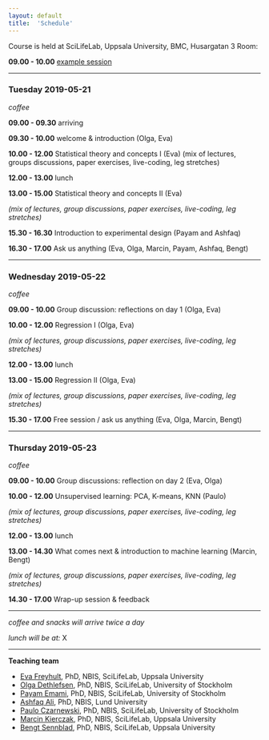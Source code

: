 ```yaml
---
layout: default
title:  'Schedule'
---
```


Course is held at SciLifeLab, Uppsala University, BMC, Husargatan 3
Room:

**09.00 - 10.00** [example session](session-example/session-example.md)


----

### Tuesday 2019-05-21
*coffee*

**09.00 - 09.30** arriving

**09.30 - 10.00** welcome & introduction (Olga, Eva)

**10.00 - 12.00** Statistical theory and concepts I (Eva)
(mix of lectures, groups discussions, paper exercises, live-coding, leg stretches)

**12.00 - 13.00** lunch

**13.00 - 15.00** Statistical theory and concepts II (Eva)

  *(mix of lectures, group discussions, paper exercises, live-coding, leg stretches)*

**15.30 - 16.30** Introduction to experimental design (Payam and Ashfaq)

**16.30 - 17.00** Ask us anything (Eva, Olga, Marcin, Payam, Ashfaq, Bengt)

----

### Wednesday 2019-05-22
*coffee*

**09.00 - 10.00** Group discussion: reflections on day 1 (Olga, Eva)

**10.00 - 12.00** Regression I (Olga, Eva)

  *(mix of lectures, group discussions, paper exercises, live-coding, leg stretches)*

**12.00 - 13.00** lunch

**13.00 - 15.00** Regression II (Olga, Eva)

  *(mix of lectures, group discussions, paper exercises, live-coding, leg stretches)*

**15.30 - 17.00** Free session / ask us anything (Eva, Olga, Marcin, Bengt)

----

### Thursday 2019-05-23
*coffee*

**09.00 - 10.00** Group discussions: reflection on day 2 (Eva, Olga)

**10.00 - 12.00** Unsupervised learning: PCA, K-means, KNN (Paulo)

*(mix of lectures, group discussions, paper exercises, live-coding, leg stretches)*

**12.00 - 13.00** lunch

**13.00 - 14.30** What comes next & introduction to machine learning (Marcin, Bengt)

*(mix of lectures, group discussions, paper exercises, live-coding, leg stretches)*

**14.30 - 17.00** Wrap-up session & feedback


----


_coffee and snacks will arrive twice a day_

_lunch will be at:_ X

____
**Teaching team**
- [Eva Freyhult][eva], PhD, NBIS, SciLifeLab, Uppsala University
- [Olga Dethlefsen][olga], PhD, NBIS, SciLifeLab, University of Stockholm
- [Payam Emami][payam], PhD, NBIS, SciLifeLab, University of Stockholm
- [Ashfaq Ali][ashfaq], PhD, NBIS, Lund University
- [Paulo Czarnewski][paulo], PhD, NBIS, SciLifeLab, University of Stockholm
- [Marcin Kierczak][marcin], PhD, NBIS, SciLifeLab, Uppsala University
- [Bengt Sennblad][bengt], PhD, NBIS, SciLifeLab, Uppsala University

[eva]: https://nbis.se/about/staff/eva-freyhult/
[olga]: https://nbis.se/about/staff/olga-dethlefsen/
[payam]: https://nbis.se/about/staff/payam-emami/
[ashfaq]: https://nbis.se/about/staff/ashfaq-ali/
[paulo]: https://nbis.se/about/staff/paulo-czarnewski/
[marcin]: https://nbis.se/about/staff/marcin-kierczak/
[bengt]: https://nbis.se/about/staff/bengt-sennblad/
